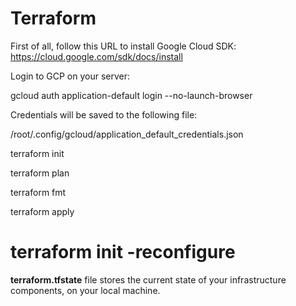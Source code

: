 # Terraform

First of all, follow this URL to install Google Cloud SDK: https://cloud.google.com/sdk/docs/install

Login to GCP on your server:

gcloud auth application-default login --no-launch-browser

Credentials will be saved to the following file:

/root/.config/gcloud/application_default_credentials.json


terraform init

terraform plan

terraform fmt

terraform apply

terraform init -reconfigure
==================================================


**terraform.tfstate** file stores the current state of your infrastructure components, on your local machine.
